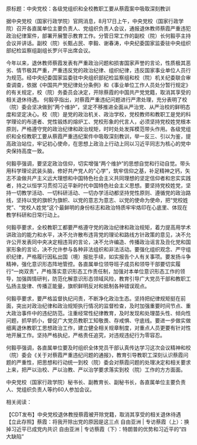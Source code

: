 原标题：中央党校：各级党组织和全校教职工要从蔡霞案中吸取深刻教训

据中央党校（国家行政学院）官网消息，8月17日上午，中央党校（国家行政学院）召开各直属单位主要负责人、党组织负责人会议，通报退休教师蔡霞严重违犯政治纪律案件，部署开展警示教育工作。分管日常工作的副校（院）长何毅亭主持会议并讲话。副校（院）长甄占民、李毅、谢春涛，中央纪委国家监委驻中央组织部纪检监察组副组长罗兴平出席会议。

今年以来，退休教师蔡霞发表有严重政治问题和损害国家声誉的言论，性质极其恶劣、情节极其严重，严重违反党的政治纪律、组织纪律，违反国家事业单位人员行为规范。经中央纪委国家监委驻中央组织部纪检监察组和校（院）机关纪委联合审查调查，依据《中国共产党纪律处分条例》和《事业单位工作人员处分暂行规定》的有关规定，校（院）务委员会决定，开除蔡霞的中国共产党党籍，取消其享受的相关退休待遇。 何毅亭指出，对蔡霞严重违纪问题进行严肃处理，充分表明了校（院）委会坚决做到“两个维护”，坚定不移推进全面从严治党、从严治校的鲜明态度和坚定决心。校（院）是党的政治机关、政治学校，党校教师和教职工是党的科学理论的布道者、党性锻炼的熔炉工、党校形象的代言人，必须坚持党校姓党根本原则，严格遵守党的政治纪律和政治规矩，时时处处发挥模范带头作用。各级党组织和全校教职工要从蔡霞严重违纪案件中吸取深刻教训，举一反三、引以为鉴，提高政治站位，牢记初心使命，在思想上政治上行动上同以习近平同志为核心的党中央保持高度一致。

何毅亭强调，要坚定政治信仰，切实增强“两个维护”的思想自觉和行动自觉。带头用科学理论武装头脑，修好共产党人的“心学”，筑牢信仰之基，补足精神之钙，矢志不渝做共产主义远大理想和中国特色社会主义共同理想的坚定信仰者和忠实实践者，持之以恒学习贯彻习近平新时代中国特色社会主义思想。要坚持党校姓党，坚持一切教学活动、一切科研活动、一切办学活动都坚持党性原则、遵循党的政治路线，坚持以党的旗帜为旗帜、以党的意志为意志、以党的使命为使命，把“党校姓党”、“党校人姓党”这个最鲜明的身份标志和政治特质牢牢烙印在心底里、体现在教学科研和日常行动上。

何毅亭要求，全校教职工都要严格遵守党的政治纪律和政治规矩，着力提高用学术讲政治的能力和水平，决不允许散布违背党的理论和路线方针政策的意见，决不允许公开发表同中央决定相违背的言论，决不允许编造、传播政治谣言及丑化党和国家形象的言论，决不允许参与各种非法组织和非法活动。要强化组织观念、严守组织纪律，严格履行因私出国（境）报批手续，如实报告个人有关事项。要发扬斗争精神，强化意识形态阵地管控。各直属单位领导班子成员和领导干部要切实履行“一岗双责”，严格落实意识形态工作责任制，加强对本单位意识形态工作的领导，加强舆情研判，防范化解意识形态领域风险，教育引导广大党员干部和教职工弘扬主旋律、传播正能量，旗帜鲜明反对和抵制各种错误观点。

何毅亭要求，要严格监督执纪问责，不断净化政治生态。坚持把纪律规矩挺在前面，突出对政治纪律和政治规矩执行情况的监督检查，及时加强重要时间节点、重大政治事件中的违纪防范。注重经常性纪律教育，及时发现和处理苗头性、倾向性问题，抓早抓小，督促广大党员教职工知敬畏、存戒惧、守底线。要进一步做实做细离退休教职工思想政治工作，建立健全相关规章制度，对重点人员更要有针对性地开展工作。坚持严格执纪，严格责任追究，对违规违纪行为零容忍。

何毅亭强调，各直属单位要及时组织全体党员干部认真传达学习这次会议精神和校（院）委会《关于对蔡霞严重违纪问题的通报》，教育引导教职工深刻认识蔡霞问题的严重性，把思想和行动统一到校（院）委会对蔡霞问题的处理决定和相关要求上来，把严以治校、严以治教、严以治学要求落实到校（院）工作的方方面面。

中央党校（国家行政学院）秘书长、副教育长、副秘书长，各直属单位主要负责人、党组织负责人等约60人参加会议。

相关阅读：

【CDT发布】中央党校退休教授蔡霞被开除党籍，取消其享受的相关退休待遇 【立此存照】蔡霞：将我开除出党的原因是这三点 自由亚洲 | 专访蔡霞（上）：换掉习近平已成党内共识 自由亚洲 | 专访蔡霞（下）：特朗普的优势和习近平的“四大缺陷” 
